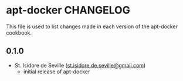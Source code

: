 apt-docker CHANGELOG
=====================

This file is used to list changes made in each version of the apt-docker
cookbook.

0.1.0
-----
- St. Isidore de Seville (st.isidore.de.seville@gmail.com)
  - initial release of apt-docker
